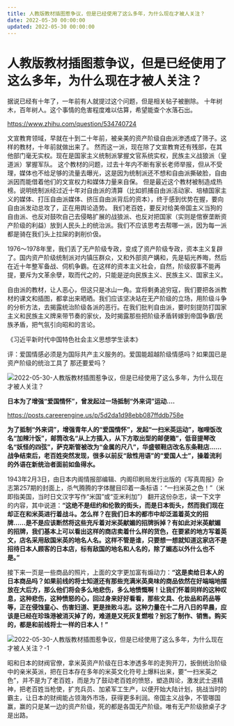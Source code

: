 ```yaml
---
title: 人教版教材插图惹争议，但是已经使用了这么多年，为什么现在才被人关注？
date: 2022-05-30 00:00:00
updated: 2022-05-30 00:00:00
---
```



# 人教版教材插图惹争议，但是已经使用了这么多年，为什么现在才被人关注？

据说已经有十年了，一年前有人就提过这个问题，但是相关帖子被删除。
十年树木，百年树人。这个事情的危害程度难以估算，希望能查个水落石出。

https://www.zhihu.com/question/534740724

文宣教育领域，早就在十到二十年前，被亲美的资产阶级自由派渗透成了筛子。这样的教材，十年前就做出来了。
然而这一派，现在除了文宣教育还有残部，在其他部门毫无实权。现在是国家主义统制派掌握文官系统实权，民族主义战狼派（皇道派）掌握军队。
这个教材的问题，过去十年内不断有家长老师举报，但从不受理，媒体也不给足够的流量去曝光，这是因为统制派还不想和自由派撕破脸，自由派因而能借着他们的文宣权力和媒体力量来自保。
但是最近这个教材被制造成热榜。说明统制派经过近十年对自由派的清算（比如抓捕自由派活动家、培植国家主义的媒体、打压自由派媒体、挤压自由派背后的资本），终于感到优势在握，要向自由派发动总攻了，正在用舆论造势。
我们老百姓，要反对给美帝国主义当狗的自由派、也反对鼓吹自己去侵略扩展的战狼派、也反对把国家（实则是倌寮垄断资产阶级的利益）放到人民头上的统治派。我们不应该思考去帮哪一派，因为每一派都是骑在我们头上拉屎的剥削价伋。

1976～1978年里，我们丢了无产阶级专政，变成了资产阶级专政，资本主义复辟了。国内资产阶级统制派对内镇压群众，又和外部资产媾和，先是韬光养晦，然后在近十年整军备战、伺机争霸。在这样的资本主义社会，自然，阶级叙事不能再提，要斥为文革余孽，取而代之的，只能是逆向民族主义、民族主义、国家主义。

自由派的教材，让人恶心，但这只是冰山一角。宜将剩勇追穷寇，我们要把各派教材的课文和插图，都拿出来晒晒。我们应该坚决站在无产阶级的立场，用阶级斗争的分析方法，去揭露统治阶级各派的恶行。在我们批判自由派，要时刻提防打国家主义和民族主义牌来带节奏的家伙，及时揭露那些把阶级矛盾转嫁到帝国争霸/民族矛盾，把气氛引向昭和的言论。

《习近平新时代中国特色社会主义思想学生读本》

评：爱国情感必须是为国际共产主义服务的。爱国能超越阶级情感吗？如果国已是资产阶级的统治工具了 那还要爱吗？

![2022-05-30-人教版教材插图惹争议，但是已经使用了这么多年，为什么现在才被人关注？](assets/2022-05-30-人教版教材插图惹争议，但是已经使用了这么多年，为什么现在才被人关注？.jpeg)





**日本为了增强“爱国情怀”，曾发起过一场抵制“外来词”运动….**

https://posts.careerengine.us/p/5d2da1d98ebb087ffddb758e

**为了抵制“外来词”，增强青年人的“爱国情怀”，发起“一扫米英运动”，咖哩饭改名“加辣汁饭”，邮筒改名“从上方插入，从下方取出型的邮便箱”，低音提琴改名“妖怪的四弦”，萨克斯管被改为“金属的尺八”，华盛顿鞋店改名东条鞋店……战争结束后，老百姓突然发现，很多以前反“敌性用语”的“爱国人士”，操着流利的外语在新统治者面前如鱼得水。**

1943年2月3日，由日本内阁情报部编辑、内阁印刷局发行出版的《写真周报》杂志第257期的封面上，杀气腾腾的字体醒目印着一条标语：“一扫米英之色！”（米即指美国，当时日文汉字写作“米国”或“亚米利加”）
翻开这份杂志，读一下文字的内容，其中说道：**“这绝不是纽约和伦敦的街头，而是日本街头，然而我们现在却正在和米英进行着战斗。怎么样？在我们日本的都市中却泛滥着英文的招牌……是不是应该断然将这些充斥着对米英献媚的招牌拆掉？有如此对米英献媚的招牌，我们基本上可以看出这样的商店卖着什么样的货色，在要紧的地方写着英文，店名采用敌国米英的地名人名。这样不管是谁，只要想一想就知道这家店不是招待日本人顾客的日本店，标有敌国的地名和人名的，除了媚态以外什么也不是。”**

接下来一页是一些商品的照片，上面的文字更加富有煽动力：**“这是卖给日本人的日本商品吗？如果前线的将士知道还有那些充满米英臭味的商品依然在好端端地摆放在大后方，那么他们将会多么地悲伤，多么地愤慨啊！让我们怀着同样的这种叹息，这种悲伤，这种愤怒的心，回过身来好好看看，那些文具、化妆品和药品等等，正在侵蚀童心、伤害妇道、更是挫败斗志。这种力量在十二月八日的早晨，应该是已经在珍珠港被消灭掉了的，难道是又死灰复燃啦？别忘了制作、销售。购买的，都是和前线将士一样的日本人！”**

![2022-05-30-人教版教材插图惹争议，但是已经使用了这么多年，为什么现在才被人关注？-1](assets/2022-05-30-人教版教材插图惹争议，但是已经使用了这么多年，为什么现在才被人关注？-1.jpeg)

昭和日本的财阀官僚，拿米英资产阶级在日本渗透多年的走狗开刀，扳倒统治阶级中的亲米英派，把在日本存在多年的米英文化符号上爆料出来，要“一扫米英之色”，并不是为了老百姓，而是为了鼓动老百姓的愤怒，塑造舆论，激发武士道精神，把老百姓当枪使，扩充兵员、加紧军工生产，以便开始大陆计划，挑战当时的霸主，让日本的财阀能占领海外市场，获得更多利润。帝国主义战争，不管哪国赢，赢的只是某一边的资产阶级，死的都是各国无产阶级。唯有无产阶级掀桌子才是出路。
